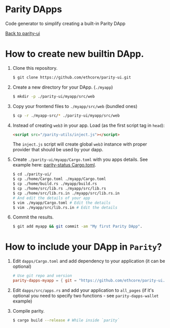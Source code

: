 # Parity DApps

Code generator to simplify creating a built-in Parity DApp

[Back to parity-ui](../)

# How to create new builtin DApp.
1. Clone this repository.
   
   ```bash
   $ git clone https://github.com/ethcore/parity-ui.git
   ```

1. Create a new directory for your DApp. (`./myapp`)

   ```bash
   $ mkdir -p ./parity-ui/myapp/src/web
   ```

1. Copy your frontend files to `./myapp/src/web` (bundled ones)

   ```bash
   $ cp -r ./myapp-src/* ./parity-ui/myapp/src/web
   ```

1. Instead of creating `web3` in your app. Load (as the first script tag in `head`):

   ```html
   <script src="/parity-utils/inject.js"></script>
   ```
  
   The `inject.js` script will create global `web3` instance with proper provider that should be used by your dapp.

1. Create `./parity-ui/myapp/Cargo.toml` with you apps details. See example here: [parity-status Cargo.toml](https://github.com/ethcore/parity-ui/blob/master/status/Cargo.toml).

   ```bash
   $ cd ./parity-ui/
   $ cp ./home/Cargo.toml ./myapp/Cargo.toml
   $ cp ./home/build.rs ./myapp/build.rs
   $ cp ./home/src/lib.rs ./myapp/src/lib.rs
   $ cp ./home/src/lib.rs.in ./myapp/src/lib.rs.in
   # And edit the details of your app
   $ vim ./myapp/Cargo.toml # Edit the details
   $ vim ./myapp/src/lib.rs.in # Edit the details
   ```

1. Commit the results.

   ```bash
   $ git add myapp && git commit -am "My first Parity DApp".
   ```

# How to include your DApp in `Parity`?
1. Edit `dapps/Cargo.toml` and add dependency to your application (it can be optional)

   ```toml
   # Use git repo and version
   parity-dapps-myapp = { git = "https://github.com/ethcore/parity-ui.git", version = "0.1.0" }
   ```

1. Edit `dapps/src/apps.rs` and add your application to `all_pages` (if it's optional you need to specify two functions - see `parity-dapps-wallet` example)
1. Compile parity.
   
   ```bash
   $ cargo build --release # While inside `parity`
   ```
